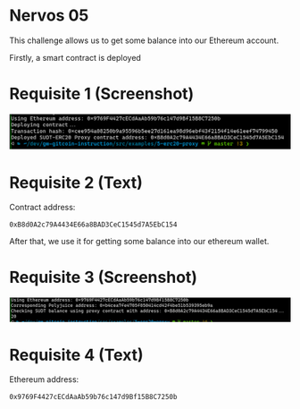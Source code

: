# Nervos 05

This challenge allows us to get some balance into our Ethereum account.

Firstly, a smart contract is deployed

# Requisite 1 (Screenshot)

<img src="https://raw.githubusercontent.com/sisco0/nervos-hackathon/main/05/01_Deployment.png">

# Requisite 2 (Text)

Contract address:

```
0xB8d0A2c79A4434E66a8BAD3CeC1545d7A5EbC154
```

After that, we use it for getting some balance into our ethereum wallet.

# Requisite 3 (Screenshot)

<img src="https://raw.githubusercontent.com/sisco0/nervos-hackathon/main/05/03_balance_check.png">

# Requisite 4 (Text)

Ethereum address:

```
0x9769F4427cECdAaAb59b76c147d9Bf15B8C7250b
```
